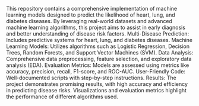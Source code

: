 This repository contains a comprehensive implementation of machine learning models designed to predict the likelihood of heart, lung, and diabetes diseases. By leveraging real-world datasets and advanced machine learning algorithms, this project aims to assist in early diagnosis and better understanding of disease risk factors.
Multi-Disease Prediction: Includes predictive systems for heart, lung, and diabetes diseases.
Machine Learning Models: Utilizes algorithms such as Logistic Regression, Decision Trees, Random Forests, and Support Vector Machines (SVM).
Data Analysis: Comprehensive data preprocessing, feature selection, and exploratory data analysis (EDA).
Evaluation Metrics: Models are assessed using metrics like accuracy, precision, recall, F1-score, and ROC-AUC.
User-Friendly Code: Well-documented scripts with step-by-step instructions.
Results: The project demonstrates promising results, with high accuracy and efficiency in predicting disease risks. Visualizations and evaluation metrics highlight the performance of different algorithms used.


